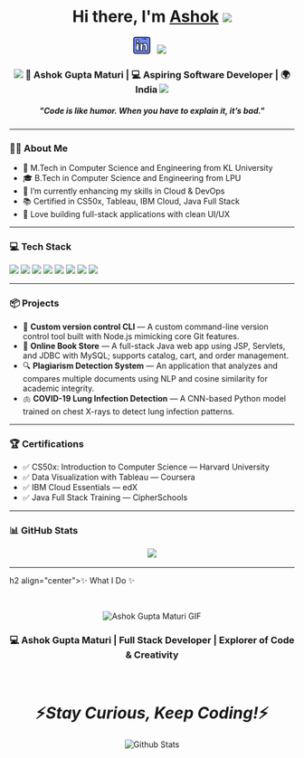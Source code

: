 
<!--
**Ashok-59/Ashok-59** is a ✨ _special_ ✨ repository because its `README.md` (this file) appears on your GitHub profile.

Here are some ideas to get you started:

- 🔭 I’m currently working on ...
- 🌱 I’m currently learning ...
- 👯 I’m looking to collaborate on ...
- 🤔 I’m looking for help with ...
- 💬 Ask me about ...
- 📫 How to reach me: ...
- 😄 Pronouns: ...
- ⚡ Fun fact: ...
-->
<div align="center">
   <h1>Hi there, I'm <a href="https://github.com/ashok-59">Ashok</a> <img src="https://media.giphy.com/media/hvRJCLFzcasrR4ia7z/giphy.gif" width="25px"> </h1>
</div>

<p align='center'>
   <a href="https://www.linkedin.com/in/maturi-ashok-gupta/"><img height="30" src="https://raw.githubusercontent.com/8bithemant/8bithemant/master/linkedin.png?raw=true"></a>&nbsp;&nbsp;
   <a href="mailto:maturiashokgupta@gmail.com"><img height="30" src="https://img.icons8.com/fluent/30/gmail-new.png"></a>&nbsp;&nbsp;
</p>

<div align="center">
<h3><img src="https://media.giphy.com/media/WUlplcMpOCEmTGBtBW/giphy.gif" width="30"> 🙎 Ashok Gupta Maturi | 💻 Aspiring Software Developer | 🌍 India <img src="https://media.giphy.com/media/WUlplcMpOCEmTGBtBW/giphy.gif" width="30"></h3>
</div>



<h5 align="center">
   <i>"Code is like humor. When you have to explain it, it’s bad."</i>
</h5>

---


### 👨‍💻 About Me

- 💼 M.Tech in Computer Science and Engineering from KL University  
- 🎓 B.Tech in Computer Science and Engineering from LPU  
- 🌱 I’m currently enhancing my skills in Cloud & DevOps  
- 📚 Certified in CS50x, Tableau, IBM Cloud, Java Full Stack  
- 🚀 Love building full-stack applications with clean UI/UX  

---

### 💻 Tech Stack



<p>
  <img src="https://img.shields.io/badge/JavaScript-F7DF1E?style=for-the-badge&logo=javascript&logoColor=black"/>
  <img src="https://img.shields.io/badge/Python-3776AB?style=for-the-badge&logo=python&logoColor=white"/>
  <img src="https://img.shields.io/badge/Cloud-6D28D9?style=for-the-badge&logo=icloud&logoColor=white"/>
  <img src="https://img.shields.io/badge/HTML5-E34F26?style=for-the-badge&logo=html5&logoColor=white"/>
  <img src="https://img.shields.io/badge/CSS3-1572B6?style=for-the-badge&logo=css3&logoColor=white"/>
  <img src="https://img.shields.io/badge/Java-007396?style=for-the-badge&logo=java&logoColor=white"/>
  <img src="https://img.shields.io/badge/VS%20Code-007ACC?style=for-the-badge&logo=visual-studio-code&logoColor=white"/>
  <img src="https://img.shields.io/badge/AWS-232F3E?style=for-the-badge&logo=amazon-aws&logoColor=white"/>
</p>



---

### 📦 Projects

- 🔧 **Custom version control CLI** — A custom command-line version control tool built with Node.js mimicking core Git features.
- 🛒 **Online Book Store** — A full-stack Java web app using JSP, Servlets, and JDBC with MySQL; supports catalog, cart, and order management. 
- 🔍 **Plagiarism Detection System** — An application that analyzes and compares multiple documents using NLP and cosine similarity for academic integrity.
- 🫁 **COVID-19 Lung Infection Detection** — A CNN-based Python model trained on chest X-rays to detect lung infection patterns.
  
---

### 🏆 Certifications

- ✅ CS50x: Introduction to Computer Science — Harvard University  
- ✅ Data Visualization with Tableau — Coursera  
- ✅ IBM Cloud Essentials — edX  
- ✅ Java Full Stack Training — CipherSchools  

---

### 📊 GitHub Stats

<p align="center">
  <img src="https://github-readme-stats.vercel.app/api?username=Ashok-59&show_icons=true&theme=radical"/>
</p>

---

h2 align="center">✨ What I Do ✨</h2>

<br />

<p align="center">
   <img src="https://media.giphy.com/media/f9XgHHnPnDjOF1hWpl/giphy.gif" alt="Ashok Gupta Maturi GIF" />
</p>

<h3 align="center">💻 Ashok Gupta Maturi | Full Stack Developer | Explorer of Code & Creativity</h3>

<br />


<h1 align='center'>⚡️<i>Stay Curious, Keep Coding!</i>⚡️</h1>

<p align="center">
        <img src="https://raw.githubusercontent.com/mayhemantt/mayhemantt/Update/svg/Bottom.svg" alt="Github Stats" />
</p>
